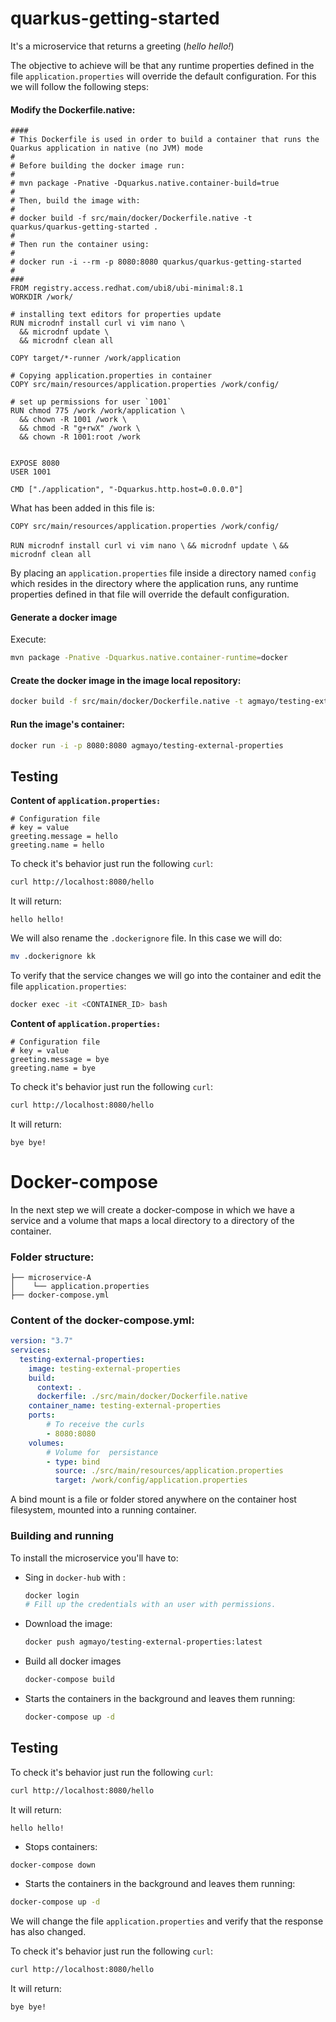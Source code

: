 # quarkus-getting-started

It's a  microservice that returns a greeting (*hello hello!*)

The objective to achieve will be that any runtime properties defined in the file `application.properties` will override the default configuration. For this we will follow the following steps:

#### Modify the Dockerfile.native:

```
####
# This Dockerfile is used in order to build a container that runs the Quarkus application in native (no JVM) mode
#
# Before building the docker image run:
#
# mvn package -Pnative -Dquarkus.native.container-build=true
#
# Then, build the image with:
#
# docker build -f src/main/docker/Dockerfile.native -t quarkus/quarkus-getting-started .
#
# Then run the container using:
#
# docker run -i --rm -p 8080:8080 quarkus/quarkus-getting-started
#
###
FROM registry.access.redhat.com/ubi8/ubi-minimal:8.1
WORKDIR /work/

# installing text editors for properties update
RUN microdnf install curl vi vim nano \
  && microdnf update \
  && microdnf clean all 
  
COPY target/*-runner /work/application

# Copying application.properties in container
COPY src/main/resources/application.properties /work/config/

# set up permissions for user `1001`
RUN chmod 775 /work /work/application \
  && chown -R 1001 /work \
  && chmod -R "g+rwX" /work \
  && chown -R 1001:root /work


EXPOSE 8080
USER 1001

CMD ["./application", "-Dquarkus.http.host=0.0.0.0"]
```



What has been added in this file is:

`COPY src/main/resources/application.properties /work/config/`

`RUN microdnf install curl vi vim nano \`
  `&& microdnf update \`
  `&& microdnf clean all` 

By placing an `application.properties` file inside a directory named `config` which resides in the directory where the application runs, any runtime properties defined in that file will override the default configuration.

#### Generate a docker image

Execute:

```bash
mvn package -Pnative -Dquarkus.native.container-runtime=docker
```

#### Create the docker image in the image local repository:

```bash
docker build -f src/main/docker/Dockerfile.native -t agmayo/testing-external-properties .
```

#### Run the image's container:

```bash
docker run -i -p 8080:8080 agmayo/testing-external-properties
```



## Testing

**Content of `application.properties:`**

```properties
# Configuration file
# key = value
greeting.message = hello
greeting.name = hello
```

To check it's behavior just run the following `curl`:

```bash
curl http://localhost:8080/hello
```

It will return:

`hello hello!`

We will also rename the `.dockerignore` file. In this case we will do:

```bash
mv .dockerignore kk 
```

To verify that the service changes we will go into the container and edit the file `application.properties`:

```bash
docker exec -it <CONTAINER_ID> bash   
```

**Content of `application.properties:`**

```properties
# Configuration file
# key = value
greeting.message = bye
greeting.name = bye
```

To check it's behavior just run the following `curl`:

```bash
curl http://localhost:8080/hello
```

It will return:

`bye bye!`



# Docker-compose 

In the next step we will create a docker-compose in which we have a service and a volume that maps a local directory to a directory of the container.

### Folder structure:

```
├── microservice-A
│    └── application.properties
├── docker-compose.yml
```



### Content of the docker-compose.yml:

```yml
version: "3.7"
services:
  testing-external-properties:
    image: testing-external-properties
    build:
      context: .
      dockerfile: ./src/main/docker/Dockerfile.native
    container_name: testing-external-properties
    ports: 
        # To receive the curls
        - 8080:8080
    volumes: 
        # Volume for  persistance
        - type: bind
          source: ./src/main/resources/application.properties
          target: /work/config/application.properties
```



A bind mount is a file or folder stored anywhere on the container host filesystem, mounted into a running container.

### Building and running

To install the microservice you'll have to:

* Sing in `docker-hub` with : 

  ```bash
  docker login
  # Fill up the credentials with an user with permissions.
  ```

* Download the image:

  ```bash
  docker push agmayo/testing-external-properties:latest
  ```

* Build all docker images

  ```bash
  docker-compose build
  ```

* Starts the containers in the background and leaves them running:

  ```bash
  docker-compose up -d
  ```



## Testing

To check it's behavior just run the following `curl`:

```bash
curl http://localhost:8080/hello
```

It will return:

`hello hello!`



- Stops containers:

```bash
docker-compose down
```

- Starts the containers in the background and leaves them running:

```bash
docker-compose up -d
```



We will change the file `application.properties` and verify that the response has also changed.

To check it's behavior just run the following `curl`:

```bash
curl http://localhost:8080/hello
```

It will return:

`bye bye!`

